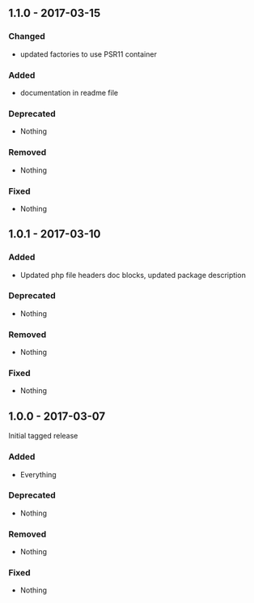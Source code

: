 ## 1.1.0 - 2017-03-15

### Changed
* updated factories to use PSR11 container

### Added
* documentation in readme file

### Deprecated
* Nothing

### Removed
* Nothing

### Fixed
* Nothing


## 1.0.1 - 2017-03-10

### Added
* Updated php file headers doc blocks, updated package description

### Deprecated
* Nothing

### Removed
* Nothing

### Fixed
* Nothing


## 1.0.0 - 2017-03-07

Initial tagged release

### Added
* Everything

### Deprecated
* Nothing

### Removed
* Nothing

### Fixed
* Nothing
